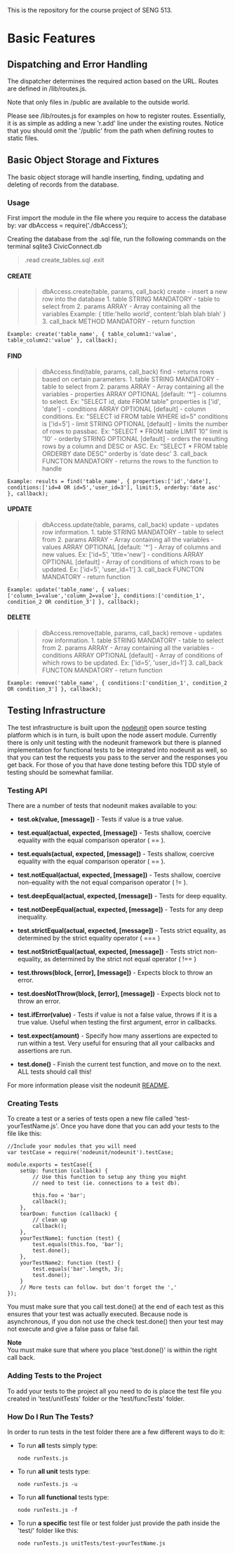 This is the repository for the course project of SENG 513.

# Basic Features #


## Dispatching and Error Handling ##

The dispatcher determines the required action based on the URL. Routes are defined
in /lib/routes.js.

Note that only files in /public are available to the outside world.

Please see /lib/routes.js for examples on how to register routes. Essentially, it 
is as simple as adding a new 'r.add' line under the existing routes. Notice that
you should omit the '/public' from the path when defining routes to static files.


## Basic Object Storage and Fixtures ##

The basic object storage will handle inserting, finding, updating and deleting of records from
the database.
	
### Usage ###

First import the module in the file where you require to access the database by:
var dbAccess = require('./dbAccess');

Creating the database from the .sql file, run the following commands on the terminal
sqlite3 CivicConnect.db
> .read create_tables.sql
> .exit

#### CREATE ####
>> dbAccess.create(table, params, call_back)
create - insert a new row into the database
	1. table 		   STRING 	MANDATORY					- table to select from
	2. params  		   ARRAY								- Array containing all the variables
		Example: { title:'hello world', content:'blah blah blah' }
	3. call_back	   METHOD	MANDATORY					- return function
	
	Example: create('table_name', { table_column1:'value', table_column2:'value' }, callback);

#### FIND ####
>> dbAccess.find(table, params, call_back)
find - returns rows based on certain parameters.
	1. table 		   STRING 	MANDATORY					- table to select from
	2. params  		   ARRAY								- Array containing all the variables
		- properties   ARRAY 	OPTIONAL  [default: '*']	- columns to select. Ex: "SELECT id, date FROM table" properties is ['id', 'date']
	    - conditions   ARRAY	OPTIONAL  [default]			- column conditions. Ex: "SELECT id FROM table WHERE id=5" conditions is ['id=5']
	    - limit		   STRING	OPTIONAL  [default]			- limits the number of rows to passbac. Ex: "SELECT * FROM table LIMIT 10" limit is '10'
		- orderby	   STRING	OPTIONAL  [default]			- orders the resulting rows by a column and DESC or ASC. Ex: "SELECT * FROM table
																ORDERBY date DESC" orderby is 'date desc'
	3. call_back	   FUNCTON	MANDATORY					- returns the rows to the function to handle

 	Example: results = find('table_name', { properties:['id','date'], conditions:['id=4 OR id=5','user_id=3'], limit:5, orderby:'date asc' }, callback);
	
#### UPDATE ####
>> dbAccess.update(table, params, call_back)
update - updates row information.
	1. table 		   STRING 	MANDATORY					- table to select from
	2. params  		   ARRAY								- Array containing all the variables
		- values  	   ARRAY 	OPTIONAL  [default: '*']	- Array of columns and new values. Ex: ['id=5', 'title='new']
	    - conditions   ARRAY	OPTIONAL  [default]			- Array of conditions of which rows to be updated. Ex: ['id=5', 'user_id=1']
	3. call_back	   FUNCTON	MANDATORY					- return function

	Example: update('table_name', { values:['column_1=value','column_2=value'], conditions:['condition_1', condition_2 OR condition_3'] }, callback);
	
#### DELETE ####
>> dbAccess.remove(table, params, call_back)
remove - updates row information.
	1. table 		   STRING 	MANDATORY					- table to select from
	2. params  		   ARRAY								- Array containing all the variables
	    - conditions   ARRAY	OPTIONAL  [default]			- Array of conditions of which rows to be updated. Ex: ['id=5', 'user_id=1']
	3. call_back	   FUNCTON	MANDATORY					- return function

	Example: remove('table_name', { conditions:['condition_1', condition_2 OR condition_3'] }, callback);


## Testing Infrastructure ##

The test infrastructure is built upon the [nodeunit](https://github.com/caolan/nodeunit) open source testing platform which is in turn, is built upon the node assert module. Currently there is only unit testing with the nodeunit framework but there is planned implementation for functional tests to be integrated into nodeunit as well, so that you can test the requests you pass to the server and the responses you get back. For those of you that have done testing before this TDD style of testing should be somewhat familiar.

### Testing API ###
There are a number of tests that nodeunit makes available to you:

* **test.ok(value, [message])** - Tests if value is a true value.

* **test.equal(actual, expected, [message])** - Tests shallow, coercive equality with the equal comparison operator ( == ).

* **test.equals(actual, expected, [message])** - Tests shallow, coercive equality with the equal comparison operator ( == ).

* **test.notEqual(actual, expected, [message])** - Tests shallow, coercive non-equality with the not equal comparison operator ( != ).

* **test.deepEqual(actual, expected, [message])** - Tests for deep equality.

* **test.notDeepEqual(actual, expected, [message])** - Tests for any deep inequality.

* **test.strictEqual(actual, expected, [message])** - Tests strict equality, as determined by the strict equality operator ( === )

* **test.notStrictEqual(actual, expected, [message])** - Tests strict non-equality, as determined by the strict not equal operator ( !== )

* **test.throws(block, [error], [message])** - Expects block to throw an error.

* **test.doesNotThrow(block, [error], [message])** - Expects block not to throw an error.

* **test.ifError(value)** - Tests if value is not a false value, throws if it is a true value. Useful when testing the first argument, error in callbacks.

* **test.expect(amount)** - Specify how many assertions are expected to run within a test. Very useful for ensuring that all your callbacks and assertions are run.

* **test.done()** - Finish the current test function, and move on to the next. ALL tests should call this!

For more information please visit the nodeunit [README](https://github.com/caolan/nodeunit/blob/master/README.md).
### Creating Tests ###

To create a test or a series of tests open a new file called 'test-yourTestName.js'. Once you have done that you can add your tests to the file like this:

	//Include your modules that you will need
	var testCase = require('nodeunit/nodeunit').testCase;

	module.exports = testCase({
	    setUp: function (callback) {
			// Use this function to setup any thing you might 
			// need to test (ie. connections to a test db).
			
	        this.foo = 'bar';
	        callback();
	    },
	    tearDown: function (callback) {
	        // clean up
	        callback();
	    },
	    yourTestName1: function (test) {
	        test.equals(this.foo, 'bar');
	        test.done();
	    },
	    yourTestName2: function (test) {
	        test.equals('bar'.length, 3);
	        test.done();
	    }
		// More tests can follow. but don't forget the ','
	});

You must make sure that you call test.done() at the end of each test as this ensures that your test was actually executed.  Because node is asynchronous, if you don not use the check test.done() then your test may not execute and give a false pass or false fail.

**Note**  
You must make sure that where you place 'test.done()' is within the right call back.
### Adding Tests to the Project ###

To add your tests to the project all you need to do is place the test file you created in 'test/unitTests' folder or the 'test/funcTests' folder.

### How Do I Run The Tests? ###

In order to run tests in the test folder there are a few different ways to do it:

* To run **all** tests simply type: 

	`node runTests.js`
	
* To run **all unit** tests type: 

	`node runTests.js -u`
	
* To run **all functional** tests type: 

	`node runTests.js -f`
	
* To run **a specific** test file or test folder just provide the path inside the 'test/' folder like this:

	`node runTests.js unitTests/test-yourTestName.js`